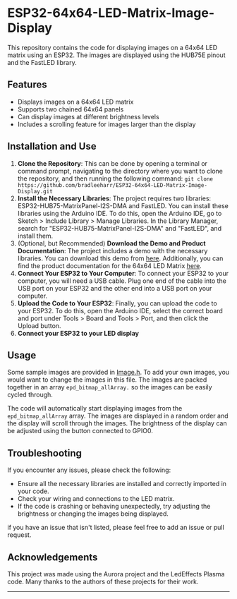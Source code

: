 # ESP32-64x64-LED-Matrix-Image-Display

This repository contains the code for displaying images on a 64x64 LED matrix using an ESP32. The images are displayed using the HUB75E pinout and the FastLED library.

## Features

- Displays images on a 64x64 LED matrix
- Supports two chained 64x64 panels
- Can display images at different brightness levels
- Includes a scrolling feature for images larger than the display

## Installation and Use
1.  **Clone the Repository**: This can be done by opening a terminal or command prompt, navigating to the directory where you want to clone the repository, and then running the following command: `git clone https://github.com/bradleeharr/ESP32-64x64-LED-Matrix-Image-Display.git`
2.  **Install the Necessary Libraries**: The project requires two libraries: ESP32-HUB75-MatrixPanel-I2S-DMA and FastLED. You can install these libraries using the Arduino IDE. To do this, open the Arduino IDE, go to Sketch > Include Library > Manage Libraries. In the Library Manager, search for "ESP32-HUB75-MatrixPanel-I2S-DMA" and "FastLED", and install them.
3. (Optional, but Recommended) **Download the Demo and Product Documentation**: The project includes a demo with the necessary libraries. You can download this demo from [here](https://files.waveshare.com/upload/6/6d/RGB-Matrix-P4-64x32-Demo.zip). Additionally, you can find the product documentation for the 64x64 LED Matrix [here](https://www.waveshare.com/wiki/RGB-Matrix-P3-64x64).
4. **Connect Your ESP32 to Your Computer**: To connect your ESP32 to your computer, you will need a USB cable. Plug one end of the cable into the USB port on your ESP32 and the other end into a USB port on your computer.
5. **Upload the Code to Your ESP32**: Finally, you can upload the code to your ESP32. To do this, open the Arduino IDE, select the correct board and port under Tools > Board and Tools > Port, and then click the Upload button.
6. **Connect your ESP32 to your LED display**
## Usage

Some sample images are provided in [Image.h](./Image.h). To add your own images, you would want to change the images in this file. The images are packed together in an array `epd_bitmap_allArray.` so the images can be easily cycled through.

The code will automatically start displaying images from the `epd_bitmap_allArray` array. The images are displayed in a random order and the display will scroll through the images. The brightness of the display can be adjusted using the button connected to GPIO0.

## Troubleshooting

If you encounter any issues, please check the following:

- Ensure all the necessary libraries are installed and correctly imported in your code.
- Check your wiring and connections to the LED matrix.
- If the code is crashing or behaving unexpectedly, try adjusting the brightness or changing the images being displayed.

if you have an issue that isn't listed, please feel free to add an issue or pull request.
## Acknowledgements

This project was made using the Aurora project and the LedEffects Plasma code. Many thanks to the authors of these projects for their work.

---
